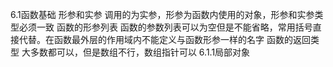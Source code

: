  6.1函数基础
	形参和实参
		调用的为实参，形参为函数内使用的对象，形参和实参类型必须一致
	函数的形参列表
		函数的参数列表可以为空但是不能省略，常用括号直接代替。在函数最外层的作用域内不能定义与函数形参一样的名字
	函数的返回类型
		大多数都可以，但是数组不行，数组指针可以
	6.1.1局部对象
				  